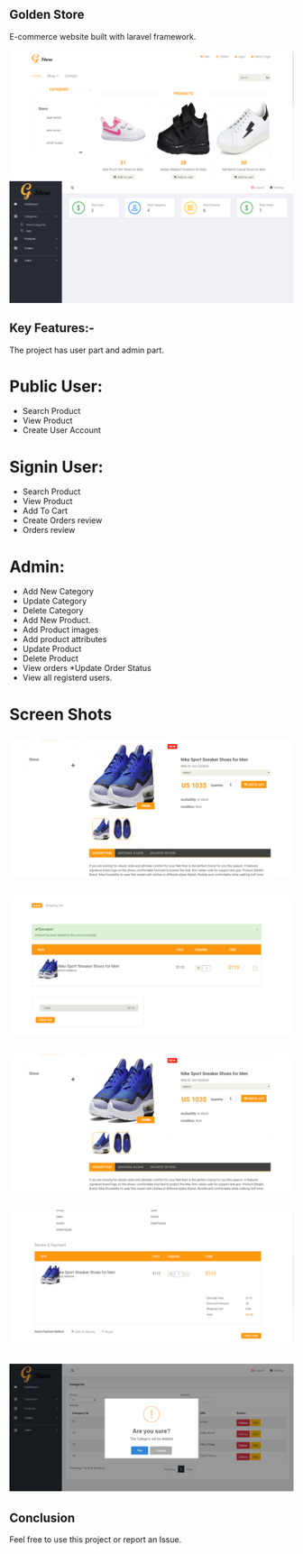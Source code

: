  ## Golden Store 
 
 E-commerce website built with laravel framework.
 
![User Home Page](/public/images/products/user_homepage.PNG) 
![User Home Page](/public/images/products/admin_dash.PNG) 

 
## Key Features:-
The project has user part and admin part.

 # Public User:
   * Search Product
   * View Product
   * Create User Account

 # Signin User:
   * Search Product
   * View Product
   * Add To Cart
   * Create Orders review
   * Orders review
 
 # Admin:
  * Add New Category
  * Update Category
  * Delete Category
  * Add New Product.
  * Add Product images
  * Add product attributes 
  * Update Product 
  * Delete Product
  * View orders 
  *Update Order Status
  * View all registerd users.
  
   # Screen Shots
   ![User Home Page](/public/images/products/product_details.PNG)  
---
   ![User Home Page](/public/images/products/cart.PNG) 
---
   ![User Home Page](/public/images/products/product_details.PNG)
---
   ![User Home Page](/public/images/products/orderreview.PNG)
---

   ![User Home Page](/public/images/products/admincategories.PNG) 
---



## Conclusion
   Feel free to use this project or report an Issue.
   
   

  
